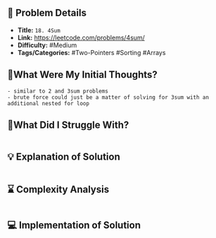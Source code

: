 ## 📝 Problem Details

- **Title:** `18. 4Sum`
- **Link:** https://leetcode.com/problems/4sum/
- **Difficulty:** #Medium 
- **Tags/Categories:** #Two-Pointers #Sorting #Arrays 

## 💭What Were My Initial Thoughts?

```
- similar to 2 and 3sum problems
- brute force could just be a matter of solving for 3sum with an additional nested for loop
```

## 🤔What Did I Struggle With?

```

```

## 💡 Explanation of Solution

```

```

## ⌛ Complexity Analysis

```

```

## 💻 Implementation of Solution

```cpp

```